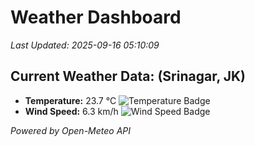 
# Weather Dashboard

_Last Updated: 2025-09-16 05:10:09_

## Current Weather Data: (Srinagar, JK)
- **Temperature:** 23.7 °C ![Temperature Badge](https://img.shields.io/badge/Temperature-Medium%20Temp-green)
- **Wind Speed:** 6.3 km/h ![Wind Speed Badge](https://img.shields.io/badge/Wind%20Speed-Light%20Wind-blue)

*Powered by Open-Meteo API*
